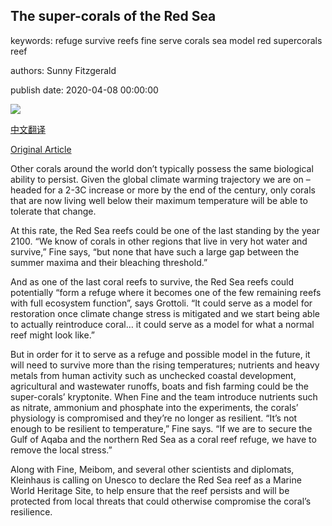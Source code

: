 ## The super-corals of the Red Sea

keywords: refuge survive reefs fine serve corals sea model red supercorals reef

authors: Sunny Fitzgerald

publish date: 2020-04-08 00:00:00

![](https://ichef.bbci.co.uk/wwfeatures/live/624_351/images/live/p0/89/0h/p0890hgs.jpg)

[中文翻译](The%20super-corals%20of%20the%20Red%20Sea_zh.md)

[Original Article](https://www.bbc.com/future/article/20200408-the-middle-eastern-corals-that-could-survive-climate-change)

Other corals around the world don’t typically possess the same biological ability to persist. Given the global climate warming trajectory we are on – headed for a 2-3C increase or more by the end of the century, only corals that are now living well below their maximum temperature will be able to tolerate that change.

At this rate, the Red Sea reefs could be one of the last standing by the year 2100. “We know of corals in other regions that live in very hot water and survive,” Fine says, “but none that have such a large gap between the summer maxima and their bleaching threshold.”

And as one of the last coral reefs to survive, the Red Sea reefs could potentially “form a refuge where it becomes one of the few remaining reefs with full ecosystem function”, says Grottoli. “It could serve as a model for restoration once climate change stress is mitigated and we start being able to actually reintroduce coral… it could serve as a model for what a normal reef might look like.”

But in order for it to serve as a refuge and possible model in the future, it will need to survive more than the rising temperatures; nutrients and heavy metals from human activity such as unchecked coastal development, agricultural and wastewater runoffs, boats and fish farming could be the super-corals’ kryptonite. When Fine and the team introduce nutrients such as nitrate, ammonium and phosphate into the experiments, the corals’ physiology is compromised and they’re no longer as resilient. “It’s not enough to be resilient to temperature,” Fine says. “If we are to secure the Gulf of Aqaba and the northern Red Sea as a coral reef refuge, we have to remove the local stress.”

Along with Fine, Meibom, and several other scientists and diplomats, Kleinhaus is calling on Unesco to declare the Red Sea reef as a Marine World Heritage Site, to help ensure that the reef persists and will be protected from local threats that could otherwise compromise the coral’s resilience.
